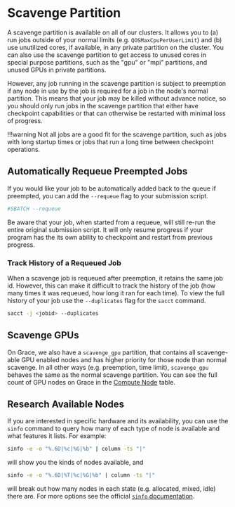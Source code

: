 # Scavenge Partition

A scavenge partition is available on all of our clusters. It allows you to (a) run jobs outside of your normal limits (e.g. `QOSMaxCpuPerUserLimit`) and (b) use unutilized cores, if available, in any private partition on the cluster. You can also use the scavenge partition to get access to unused cores in special purpose partitions, such as the "gpu" or "mpi" partitions, and unused GPUs in private partitions.

However, any job running in the scavenge partition is subject to preemption if any node in use by the job is required for a job in the node's normal partition. This means that your job may be killed without advance notice, so you should only run jobs in the scavenge partition that either have checkpoint capabilities or that can otherwise be restarted with minimal loss of progress.

!!!warning
    Not all jobs are a good fit for the scavenge partition, such as jobs with long startup times or jobs that run a long time between checkpoint operations.

## Automatically Requeue Preempted Jobs

If you would like your job to be automatically added back to the queue if preempted, you can add the `--requeue` flag to your submission script.

```bash
#SBATCH --requeue
```

Be aware that your job, when started from a requeue, will still re-run the entire original submission script. It will only resume progress if your program has the its own ability to checkpoint and restart from previous progress.

### Track History of a Requeued Job

When a scavenge job is requeued after preemption, it retains the same job id. However, this can make it difficult to track the history of the job (how many times it was requeued, how long it ran for each time). To view the full history of your job use the `--duplicates` flag for the `sacct` command.

``` bash
sacct -j <jobid> --duplicates
```

## Scavenge GPUs

On Grace, we also have a `scavenge_gpu` partition, that contains all scavenge-able GPU enabled nodes and has higher priority for those node than normal scavenge. In all other ways
(e.g. preemption, time limit), `scavenge_gpu` behaves the same as the normal scavenge partition. You can see the full count of GPU nodes on Grace in the [Compute Node](/clusters-at-yale/clusters/grace/#compute-node-configurations) table.

## Research Available Nodes

If you are interested in specific hardware and its availability, you can use the `sinfo` command to query how many of each type of node is available and what features it lists. For example:

``` bash
sinfo -e -o "%.6D|%c|%G|%b" | column -ts "|"
```

will show you the kinds of nodes available, and

``` bash
sinfo -e -o "%.6D|%T|%c|%G|%b" | column -ts "|"
```

will break out how many nodes in each state (e.g. allocated, mixed, idle) there are. For more options see the official [`sinfo` documentation](https://slurm.schedmd.com/sinfo.html).